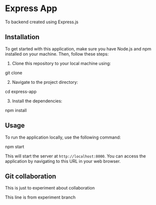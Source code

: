 # Express App

To backend created using Express.js

## Installation

To get started with this application, make sure you have Node.js and npm installed on your machine. Then, follow these steps:

1. Clone this repository to your local machine using:

git clone <repository-url>

2. Navigate to the project directory:

cd express-app

3. Install the dependencies:

npm install

## Usage

To run the application locally, use the following command:

npm start

This will start the server at `http://localhost:8000`. You can access the application by navigating to this URL in your web browser.

## Git collaboration

This is just to experiment about collaboration

This line is from experiment branch
